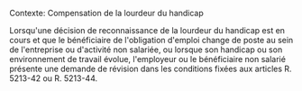 Contexte: Compensation de la lourdeur du handicap

Lorsqu'une décision de reconnaissance de la lourdeur du handicap est en cours et que le bénéficiaire de l'obligation d'emploi change de poste au sein de l'entreprise ou d'activité non salariée, ou lorsque son handicap ou son environnement de travail évolue, l'employeur ou le bénéficiaire non salarié présente une demande de révision dans les conditions fixées aux articles R. 5213-42 ou R. 5213-44.